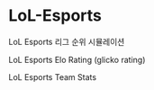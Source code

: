 # LoL-Esports

LoL Esports 리그 순위 시뮬레이션

LoL Esports Elo Rating (glicko rating)

LoL Esports Team Stats